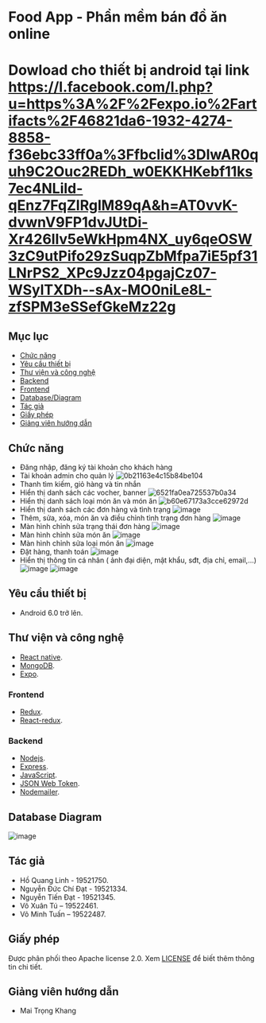 # Food App - Phần mềm bán đồ ăn online
# Dowload cho thiết bị android tại link https://l.facebook.com/l.php?u=https%3A%2F%2Fexpo.io%2Fartifacts%2F46821da6-1932-4274-8858-f36ebc33ff0a%3Ffbclid%3DIwAR0quh9C2Ouc2REDh_w0EKKHKebf11ks7ec4NLild-qEnz7FqZIRglM89qA&h=AT0vvK-dvwnV9FP1dvJUtDi-Xr426llv5eWkHpm4NX_uy6qeOSW3zC9utPifo29zSuqpZbMfpa7iE5pf31LNrPS2_XPc9Jzz04pgajCz07-WSylTXDh--sAx-MO0niLe8L-zfSPM3eSSefGkeMz22g
## Mục lục
- [Chức năng](#chức-năng)
- [Yêu cầu thiết bị](#yêu-cầu-thiết-bị)
- [Thư viện và công nghệ](#thư-viện-và-công-nghệ)
- [Backend](#backend)
- [Frontend](#frontend)
- [Database/Diagram](#database-diagram)
- [Tác giả](#tác-giả)
- [Giấy phép](#giấy-phép)
- [Giảng viên hướng dẫn](#giảng-viên-hướng-dẫn)
## Chức năng
- Đăng nhập, đăng ký tài khoản cho khách hàng
- Tài khoản admin cho quản lý
![0b21163e4c15b84be104](https://user-images.githubusercontent.com/67258104/124369895-019c6380-dc9b-11eb-8c98-848b6e19b406.jpg)
- Thanh tìm kiếm, giỏ hàng và tin nhắn
- Hiển thị danh sách các vocher, banner
![6521fa0ea725537b0a34](https://user-images.githubusercontent.com/67258104/124369912-5213c100-dc9b-11eb-933c-c82a43618d21.jpg)
- Hiển thị danh sách loại món ăn và món ăn
![b60e67173a3cce62972d](https://user-images.githubusercontent.com/67258104/124369917-5cce5600-dc9b-11eb-8a4c-ad16879b311b.jpg)
- Hiển thị danh sách các đơn hàng và tình trạng 
![image](https://user-images.githubusercontent.com/67258104/124369986-3230cd00-dc9c-11eb-981d-a2c1b9d80634.png)
- Thêm, sửa, xóa, món ăn và điều chỉnh tình trạng đơn hàng
![image](https://user-images.githubusercontent.com/67258104/124370002-5391b900-dc9c-11eb-9c19-903e1ba0a3f2.png)
- Màn hình chỉnh sửa trạng thái đơn hàng
![image](https://user-images.githubusercontent.com/67258104/124370007-60aea800-dc9c-11eb-81d9-49f972d01b5d.png)
- Màn hình chỉnh sửa món ăn
![image](https://user-images.githubusercontent.com/67258104/124370009-673d1f80-dc9c-11eb-957d-2c993c0dd903.png)
- Màn hình chỉnh sửa loại món ăn
![image](https://user-images.githubusercontent.com/67258104/124370012-6d330080-dc9c-11eb-9cc1-73a23ddb33bf.png)
- Đặt hàng, thanh toán
![image](https://user-images.githubusercontent.com/67258104/124369992-41177f80-dc9c-11eb-9ee8-48595fc2a669.png)
- Hiển thị thông tin cá nhân ( ảnh đại diện, mật khẩu, sđt, địa chỉ, email,…)
![image](https://user-images.githubusercontent.com/67258104/124370068-2265b880-dc9d-11eb-80d9-f784521c63f4.png)
![image](https://user-images.githubusercontent.com/67258104/124370070-285b9980-dc9d-11eb-942f-b116ed6b8d79.png)
## Yêu cầu thiết bị 
- Android 6.0 trở lên.
## Thư viện và công nghệ
- [React native](https://reactnative.dev/).
- [MongoDB](https://www.mongodb.com/).
- [Expo](https://expo.io/).
### Frontend
- [Redux](https://redux.js.org/).
- [React-redux](https://react-redux.js.org/).
### Backend
- [Nodejs](https://nodejs.org/en/).
- [Express](https://expressjs.com/).
- [JavaScript](https://www.javascript.com/).
- [JSON Web Token](https://jwt.io/).
- [Nodemailer](https://nodemailer.com/about/).
## Database Diagram
![image](https://user-images.githubusercontent.com/67258104/124370159-5d1c2080-dc9e-11eb-8e9c-0217ad360fa9.png)
## Tác giả
- Hồ Quang Linh - 19521750.
- Nguyễn Đức Chí Đạt - 19521334.
- Nguyễn Tiến Đạt - 19521345.
- Võ Xuân Tú – 19522461.
- Võ Minh Tuấn – 19522487.
## Giấy phép
Được phân phối theo Apache license 2.0. Xem [LICENSE](https://www.apache.org/licenses/LICENSE-2.0) để biết thêm thông tin chi tiết.
## Giảng viên hướng dẫn
- Mai Trọng Khang
